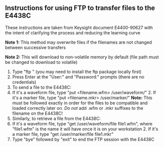 ## Instructions for using FTP to transfer files to the E4438C

These instructions are taken from Keysight document E4400-90627 with the intent of clarifying the process and reducing the learning curve

**Note 1:** This method may overwrite files if the filenames are not changed between successive transfers

**Note 2:** This will download to non-volatile memory by default (file path must be changed to download to volatile)

1. Type "ftp <device IP>" (you may need to install the ftp package locally first)
2. Press Enter at the "User:" and "Password:" prompts (there are no credentials)
3. To send a file to the E4438C:
  1. If it's a waveform file, type "put <filename.wfm> /user/waveform/<filename1>"
	2. If it's a marker file, type "put <filename.mkr> /user/marker/<filename1>"
	**Note:** This must be followed exactly in order for the files to be compatible and loaded correctly later on. *Do not* add .wfm or .mkr suffixes to the filename on the E4438C!
4. Similarly, to retrieve a file from the E4438C:
  1. If it's a waveform file, type "get /user/waveform/file file1.wfm", where "file1.wfm" is the name it will have once it is on your workstation
	2. If it's a marker file, type "get /user/marker/file file1.mkr"
5. Type "bye" followed by "exit" to end the FTP session with the E4438C
